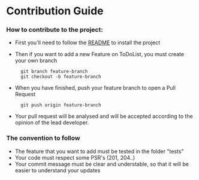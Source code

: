 Contribution Guide
============

### How to contribute to the project:


- First you'll need to follow the [README](./README.md) to install the project

- Then if you want to add a new Feature on ToDoList, you must create your own branch 

        git branch feature-branch
        git checkout -b feature-branch
        
- When you have finished, push your feature branch to open a Pull Request
   
        git push origin feature-branch
        
- Your pull request will be analysed and will be accepted according to the opinion of the lead developer.

### The convention to follow

- The feature that you want to add must be tested in the folder "tests"
- Your code must respect some PSR's  (201, 204..)
- Your commit message must be clear and understable, so that it will be easier to understand your updates